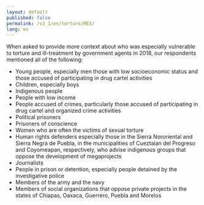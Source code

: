 ```yaml
---
layout: default
published: false
permalink: /v3_1/en/torture/MEX/
lang: en
---
```


When asked to provide more context about who was especially vulnerable to torture and ill-treatment by government agents in 2018, our respondents mentioned all of the following:
-	Young people, especially men those with low socioeconomic status and those accused of participating in drug cartel activities
-	Children, especially boys
-	Indigenous people
-	People with low income
-	People accused of crimes, particularly those accused of participating in drug cartel and organized crime activities
-	Political prisoners
-	Prisoners of conscience
-	Women who are often the victims of sexual torture
-	Human rights defenders especially those in the Sierra Nororiental and Sierra Negra de Puebla, in the municipalities of Cueztalan del Progreso and Coyomeapan, respectively, who advise indigenous groups that oppose the development of megaprojects
-	Journalists
-	People in prison or detention, especially people detained by the investigative police
-	Members of the army and the navy
-	Members of social organizations that oppose private projects in the states of Chiapas, Oaxaca, Guerrero, Puebla and Morelos

